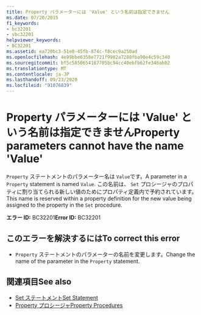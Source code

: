 ```yaml
---
title: Property パラメーターには 'Value' という名前は指定できません
ms.date: 07/20/2015
f1_keywords:
- bc32201
- vbc32201
helpviewer_keywords:
- BC32201
ms.assetid: ea720bc3-51e8-45fb-874c-f8cec9a250ad
ms.openlocfilehash: 4e99bbe6358e7721f9902a7288fba90e4c59c340
ms.sourcegitcommit: bf5c5850654187705bc94cc40ebfb62fe346ab02
ms.translationtype: MT
ms.contentlocale: ja-JP
ms.lasthandoff: 09/23/2020
ms.locfileid: "91076839"
---
```

# <a name="property-parameters-cannot-have-the-name-value"></a><span data-ttu-id="21e81-102">Property パラメーターには 'Value' という名前は指定できません</span><span class="sxs-lookup"><span data-stu-id="21e81-102">Property parameters cannot have the name 'Value'</span></span>

<span data-ttu-id="21e81-103">`Property` ステートメントのパラメーター名は `Value`です。</span><span class="sxs-lookup"><span data-stu-id="21e81-103">A parameter in a `Property` statement is named `Value`.</span></span> <span data-ttu-id="21e81-104">この名前は、 `Set` プロシージャのプロパティに割り当てられる新しい値のためにプロパティ定義内で予約されています。</span><span class="sxs-lookup"><span data-stu-id="21e81-104">This name is reserved within a property definition for the new value being assigned to the property in the `Set` procedure.</span></span>  
  
 <span data-ttu-id="21e81-105">**エラー ID:** BC32201</span><span class="sxs-lookup"><span data-stu-id="21e81-105">**Error ID:** BC32201</span></span>  
  
## <a name="to-correct-this-error"></a><span data-ttu-id="21e81-106">このエラーを解決するには</span><span class="sxs-lookup"><span data-stu-id="21e81-106">To correct this error</span></span>  
  
- <span data-ttu-id="21e81-107">`Property` ステートメントのパラメーターの名前を変更します。</span><span class="sxs-lookup"><span data-stu-id="21e81-107">Change the name of the parameter in the `Property` statement.</span></span>  
  
## <a name="see-also"></a><span data-ttu-id="21e81-108">関連項目</span><span class="sxs-lookup"><span data-stu-id="21e81-108">See also</span></span>

- [<span data-ttu-id="21e81-109">Set ステートメント</span><span class="sxs-lookup"><span data-stu-id="21e81-109">Set Statement</span></span>](../language-reference/statements/set-statement.md)
- [<span data-ttu-id="21e81-110">Property プロシージャ</span><span class="sxs-lookup"><span data-stu-id="21e81-110">Property Procedures</span></span>](../programming-guide/language-features/procedures/property-procedures.md)
